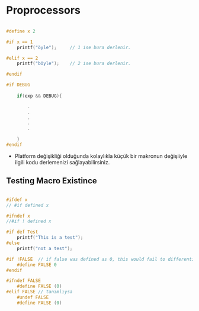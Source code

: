 # Proprocessors


```c

#define x 2

#if x == 1
	printf("öyle");		// 1 ise bura derlenir.

#elif x == 2
	printf("böyle");	// 2 ise bura derlenir.

#endif
```


```c
#if DEBUG
	
	if(exp && DEBUG){

		.
		.
		.
		.
		.

	}
#endif

```

* Platform değişikliği olduğunda kolaylıkla küçük bir makronun değişiiyle ilgili kodu derlemenizi sağlayabilirsiniz.


## Testing Macro Existince


```c

#ifdef x		
// #if defined x

#ifndef x		
//#if ! defined x

#if def Test
	printf("This is a test");
#else
	printf("not a test");

```

```c
#if !FALSE	// if false was defined as 0, this would fail to differentiate defined or undefined.
	#define FALSE 0
#endif
```


```c
#ifndef FALSE
	#define FALSE (0)
#elif FALSE	// tanımlıysa 
	#undef FALSE
	#define FALSE (0)


```




























